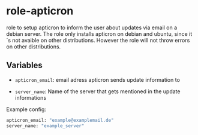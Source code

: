 # role-apticron
role to setup apticron to inform the user about updates via email on a debian server. The role only installs apticron on debian and ubuntu, since it´s not avaible on other distributions. However the role will not throw errors on other distributions.

Variables
---------
* `apticron_email`: email adress apticron sends update information to

+ `server_name`: Name of the server that gets mentioned in the update informations

Example config:
```bash
apticron_email: "example@examplemail.de"
server_name: "example_server"
```

